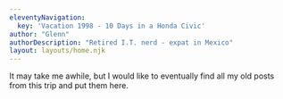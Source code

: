 ```yaml
---
eleventyNavigation:
  key: 'Vacation 1998 - 10 Days in a Honda Civic'
author: "Glenn"
authorDescription: "Retired I.T. nerd - expat in Mexico"
layout: layouts/home.njk
---
```

It may take me awhile, but I would like to eventually find all my old posts from this trip and put them here.